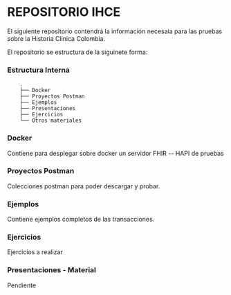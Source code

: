 # REPOSITORIO IHCE 

El siguiente repositorio contendrá la información necesaia para las pruebas sobre la Historia Clinica Colombia.

El repositorio se estructura de la siguinete forma:

### Estructura Interna

```
    .
    ├── Docker
    ├── Proyectos Postman
    ├── Ejemplos
    ├── Presentaciones
    ├── Ejercicios
    └── Otros materiales
```

### Docker
Contiene para desplegar sobre docker un servidor FHIR -- HAPI de pruebas
  
### Proyectos Postman
Colecciones postman para poder descargar y probar.
  
### Ejemplos  
Contiene ejemplos completos de las transacciones.

### Ejercicios
Ejercicios a realizar

### Presentaciones - Material
Pendiente
